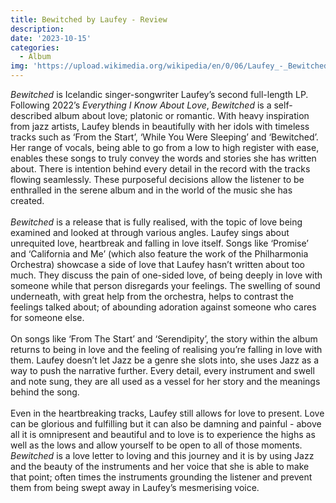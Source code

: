 ```yaml
---
title: Bewitched by Laufey - Review
description: 
date: '2023-10-15'
categories:
  - Album
img: 'https://upload.wikimedia.org/wikipedia/en/0/06/Laufey_-_Bewitched.png'
---
```


*Bewitched* is Icelandic singer-songwriter Laufey’s second full-length LP. Following 2022’s *Everything I Know About Love*, *Bewitched* is a self-described album about love; platonic or romantic. With heavy inspiration from jazz artists, Laufey blends in beautifully with her idols with timeless tracks such as ‘From the Start’, ‘While You Were Sleeping’ and ‘Bewitched’.
<br>
Her range of vocals, being able to go from a low to high register with ease, enables these songs to truly convey the words and stories she has written about. There is intention behind every detail in the record with the tracks flowing seamlessly. These purposeful decisions allow the listener to be enthralled in the serene album and in the world of the music she has created. 
<br><br>
*Bewitched* is a release that is fully realised, with the topic of love being examined and looked at through various angles. Laufey sings about unrequited love, heartbreak and falling in love itself. Songs like ‘Promise’ and ‘California and Me’ (which also feature the work of the Philharmonia Orchestra) showcase a side of love that Laufey hasn’t written about too much. They discuss the pain of one-sided love, of being deeply in love with someone while that person disregards your feelings. The swelling of sound underneath, with great help from the orchestra, helps to contrast the feelings talked about; of abounding adoration against someone who cares for someone else. 
<br><br>
On songs like ‘From The Start’ and ‘Serendipity’, the story within the album returns to being in love and the feeling of realising you’re falling in love with them. Laufey doesn’t let Jazz be a genre she slots into, she uses Jazz as a way to push the narrative further. Every detail, every instrument and swell and note sung, they are all used as a vessel for her story and the meanings behind the song.
<br><br>
Even in the heartbreaking tracks, Laufey still allows for love to present. Love can be glorious and fulfilling but it can also be damning and painful - above all it is omnipresent and beautiful and to love is to experience the highs as well as the lows and allow yourself to be open to all of those moments. *Bewitched* is a love letter to loving and this journey and it is by using Jazz and the beauty of the instruments and her voice that she is able to make that point; often times the instruments grounding the listener and prevent them from being swept away in Laufey’s mesmerising voice.
